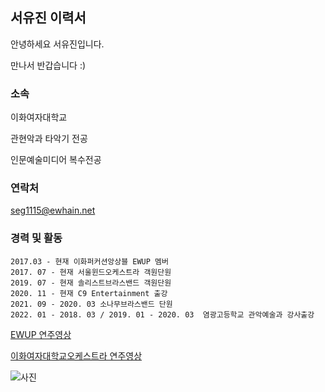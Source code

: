 ## 서유진 이력서

안녕하세요 서유진입니다.

만나서 반갑습니다 :)


### 소속

이화여자대학교

관현악과 타악기 전공

인문예술미디어 복수전공


### 연락처
seg1115@ewhain.net



### 경력 및 활동

```
2017.03 - 현재 이화퍼커션앙상블 EWUP 멤버
2017. 07 - 현재 서울윈드오케스트라 객원단원
2019. 07 - 현재 솔리스트브라스밴드 객원단원
2020. 11 - 현재 C9 Entertainment 출강
2021. 09 - 2020. 03 소나무브라스밴드 단원
2022. 01 - 2018. 03 / 2019. 01 - 2020. 03  염광고등학교 관악예술과 강사출강
```


[EWUP 연주영상](https://youtu.be/TvFqRp0TA_w)


[이화여자대학교오케스트라 연주영상](https://youtu.be/vbaf-CXBO-s)



![사진](https://user-images.githubusercontent.com/90170417/132167824-d4f28f2a-6839-4dc8-944d-897798a5b737.jpg)





